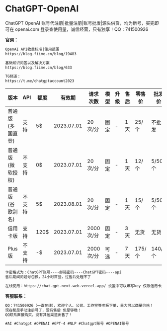 # ChatGPT-OpenAI
ChatGPT OpenAI 账号代注册|批量注册|账号批发|源头供货，均为新号，买完即可在 openai.com 登录查使用量，诚信经营，只有独享！QQ：741500926

**官网：**
```html
OpenAI API收费标准|使用范围
https://blog.fiime.cn/blog/19483

基础知识问答以及解决方案
https://blog.fiime.cn/blog/633

TG频道：
https://t.me/chatgptaccount2023

```
版本 | API | 额度 | 有效期 | 请求次数 | 模型 | 升级 | 售后 | 零售价 | 批发价 
--- | --- | --- | --- | --- | --- | --- | --- | --- | --- 
普通版(多国直登) | 支持 | 5$ | 2023.07.01 | 20次/分 | 固定 | - | 1天 | 25/个 | 不批发
普通版(微软授权) | 不支持 | 0$ | 2023.07.01 | 20次/分 | 固定 | - | 1天 | 12/个 | 5/50个
普通版(谷歌别名) | 不支持 | 5$ | 2023.08.01 | 20次/分 | 固定 | - | 1天 | 15/个 | 5/50个
信用卡版 | 支持 | 120$ | 2023.07.01 | 2000次/分 | 固定 | - | 3天 | 无货 | 无货
Plus版 | 不支持 | -$ | 2023.07.01 | 2000次/分 | 可选 | - | 7天 | 175/个 | 140/5个

```html
卡密格式为：ChatGPT账号----邮箱密码----ChatGPT密码----api
售后期间问题号包换，24小时首登，过售后处理不了

在线使用：https://chat-gpt-next-web.vercel.app/ 设置中可以填写key 仅限信用卡版本和Plus版本使用
```

**客服联系：**
```html
QQ：741500926（一直在线），欢迎个人、公司、工作室等老板下单，量大可以商量价格！
现在都是手动注册号了，没有售后 但是够稳！
QQ联系直接购买，没有其他渠道出售了！

#AI #Chatgpt #OPENAI #GPT-4 #NLP #Chatgpt账号 #OPENAI账号
